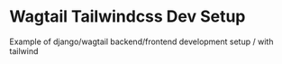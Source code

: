 # Wagtail Tailwindcss Dev Setup

Example of django/wagtail backend/frontend development setup / with tailwind
